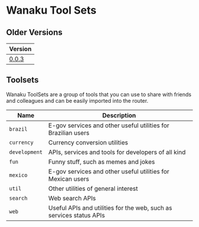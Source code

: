 # Wanaku Tool Sets


## Older Versions

| Version                                                                 |
|-------------------------------------------------------------------------|
| [0.0.3](https://github.com/wanaku-ai/wanaku-toolsets/tree/wanaku-0.0.3) |

## Toolsets

Wanaku ToolSets are a group of tools that you can use to share with friends and colleagues and
can be easily imported into the router.


| Name          | Description                                                         |
|---------------|---------------------------------------------------------------------|
| `brazil`      | E-gov services and other useful utilities for Brazilian users       |
| `currency`    | Currency conversion utilities                                       |
| `development` | APIs, services and tools for developers of all kind                 |
| `fun`         | Funny stuff, such as memes and jokes                                |
| `mexico`      | E-gov services and other useful utilities for Mexican users         |
| `util`        | Other utilities of general interest                                 |
| `search`      | Web search APIs                                                     |
| `web`         | Useful APIs and utilities for the web, such as services status APIs |
